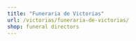 ```yaml
---
title: "Funeraria de Victorias"
url: /victorias/funeraria-de-victorias/
shop: funeral directors
---
```

